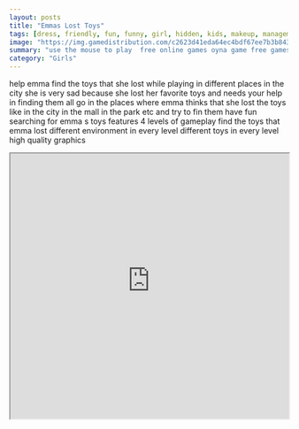 ```yaml
---
layout: posts
title: "Emmas Lost Toys"
tags: [dress, friendly, fun, funny, girl, hidden, kids, makeup, management, mobile, object, princess, toys, free, online, games, oyna, game, free, games, play, play, games]
image: "https://img.gamedistribution.com/c2623d41eda64ec4bdf67ee7b3b843d0.jpg"
summary: "use the mouse to play  free online games oyna game free games play play games"
category: "Girls"
---
```


help emma find the toys that she lost while playing in different places in the city she is very sad because she lost her favorite toys and needs your help in finding them all go in the places where emma thinks that she lost the toys like in the city in the mall in the park etc and try to fin them have fun searching for emma s toys features 4 levels of gameplay find the toys that emma lost different environment in every level different toys in every level high quality graphics

<iframe width="100%" height="480px;" src="https://html5.gamedistribution.com/c2623d41eda64ec4bdf67ee7b3b843d0/"></iframe>